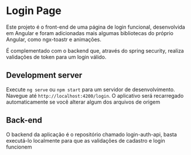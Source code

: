 
# Login Page

Este projeto é o front-end de uma página de login funcional, desenvolvida em Angular e foram adicionadas mais algumas bibliotecas do próprio Angular, como ngx-toastr e animações.

É complementado com o backend que, através do spring security, realiza validações de token para um login válido.

## Development server

Execute `ng serve` ou `npm start` para um servidor de desenvolvimento. Navegue até `http://localhost:4200/login`. O aplicativo será recarregado automaticamente se você alterar algum dos arquivos de origem

## Back-end

O backend da aplicação é o repositório chamado login-auth-api, basta executá-lo localmente para que as validações de cadastro e login funcionem
